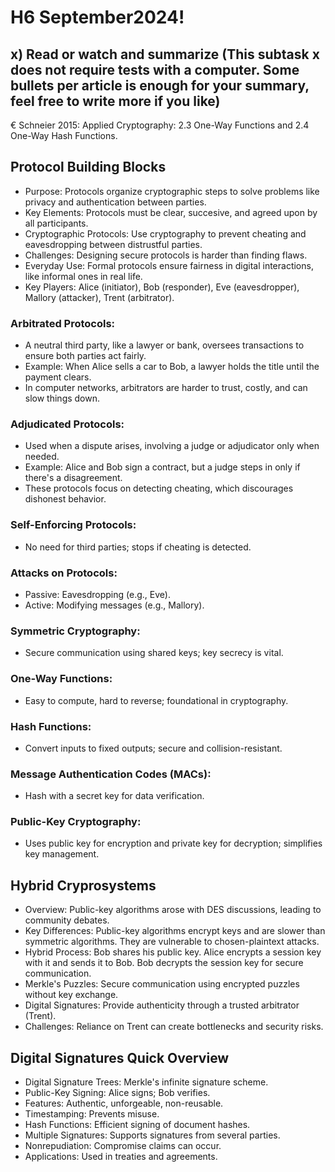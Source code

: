 # H6 September2024!

## x) Read or watch and summarize (This subtask x does not require tests with a computer. Some bullets per article is enough for your summary, feel free to write more if you like)
€ Schneier 2015: Applied Cryptography: 2.3 One-Way Functions and 2.4 One-Way Hash Functions.

## Protocol Building Blocks

- Purpose: Protocols organize cryptographic steps to solve problems like privacy and authentication between parties.
- Key Elements: Protocols must be clear, succesive, and agreed upon by all participants.
- Cryptographic Protocols: Use cryptography to prevent cheating and eavesdropping between distrustful parties.
- Challenges: Designing secure protocols is harder than finding flaws.
- Everyday Use: Formal protocols ensure fairness in digital interactions, like informal ones in real life.
- Key Players: Alice (initiator), Bob (responder), Eve (eavesdropper), Mallory (attacker), Trent (arbitrator).

### Arbitrated Protocols:
- A neutral third party, like a lawyer or bank, oversees transactions to ensure both parties act fairly.
- Example: When Alice sells a car to Bob, a lawyer holds the title until the payment clears.
- In computer networks, arbitrators are harder to trust, costly, and can slow things down.

### Adjudicated Protocols:
- Used when a dispute arises, involving a judge or adjudicator only when needed.
- Example: Alice and Bob sign a contract, but a judge steps in only if there's a disagreement.
- These protocols focus on detecting cheating, which discourages dishonest behavior.

### Self-Enforcing Protocols:
- No need for third parties; stops if cheating is detected.
### Attacks on Protocols:
- Passive: Eavesdropping (e.g., Eve).
- Active: Modifying messages (e.g., Mallory).
### Symmetric Cryptography:
- Secure communication using shared keys; key secrecy is vital.
### One-Way Functions:
- Easy to compute, hard to reverse; foundational in cryptography.
### Hash Functions:
- Convert inputs to fixed outputs; secure and collision-resistant.
### Message Authentication Codes (MACs):
- Hash with a secret key for data verification.
### Public-Key Cryptography:
- Uses public key for encryption and private key for decryption; simplifies key management.

## Hybrid Cryprosystems 

- Overview: Public-key algorithms arose with DES discussions, leading to community debates.
- Key Differences:
Public-key algorithms encrypt keys and are slower than symmetric algorithms.
They are vulnerable to chosen-plaintext attacks.
- Hybrid Process:
Bob shares his public key.
Alice encrypts a session key with it and sends it to Bob.
Bob decrypts the session key for secure communication.
- Merkle's Puzzles: Secure communication using encrypted puzzles without key exchange.
- Digital Signatures: Provide authenticity through a trusted arbitrator (Trent).
- Challenges: Reliance on Trent can create bottlenecks and security risks.


## Digital Signatures Quick Overview
- Digital Signature Trees: Merkle's infinite signature scheme.
- Public-Key Signing: Alice signs; Bob verifies.
- Features: Authentic, unforgeable, non-reusable.
- Timestamping: Prevents misuse.
- Hash Functions: Efficient signing of document hashes.
- Multiple Signatures: Supports signatures from several parties.
- Nonrepudiation: Compromise claims can occur.
- Applications: Used in treaties and agreements.

